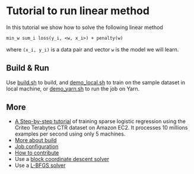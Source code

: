 # Tutorial to run linear method

In this tutorial we show how to solve the following linear method

```tex
min_w sum_i loss(y_i, <w, x_i>) + penalty(w)
```

where `(x_i, y_i)` is a data pair and vector `w` is the model we will
learn.

## Build & Run

Use [build.sh](../build.sh) to build, and
[demo_local.sh](demo_local.sh) to train on the sample dataset in local machine, or
[demo_yarn.sh](demo_yarn.sh) to run the job on Yarn.

## More

- [A Step-by-step tutorial](./criteo.md) of training sparse logistic regression using the Criteo
  Terabytes CTR dataset on Amazon EC2. It processes 10 millions examples per
  second using only 5 machines.
- [More about build](./build.md)
- [Job configuration](./conf.md)
- [How to contribute](./dev.md)
- Use a [block coordinate descent solver](https://github.com/dmlc/parameter_server/tree/master/example/linear/criteo)
- Use a [L-BFGS solver](https://github.com/dmlc/wormhole/tree/master/learn/lbfgs-linear)
